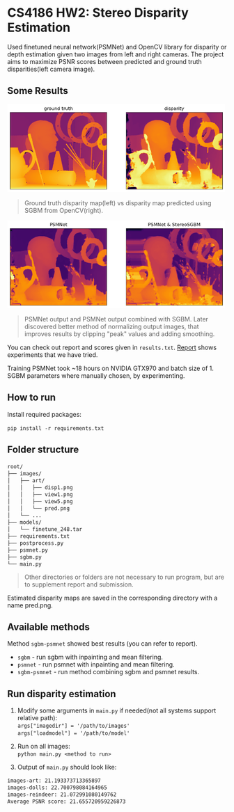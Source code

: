 # CS4186 HW2: Stereo Disparity Estimation

Used finetuned neural network(PSMNet) and OpenCV library for disparity or depth estimation given two images from left and right cameras. The project aims to maximize PSNR scores between predicted and ground truth disparities(left camera image).

## Some Results
<img src="assets/image5.png" width=500/>

> Ground truth disparity map(left) vs disparity map predicted using SGBM from OpenCV(right).

<img src="assets/image1.png" width=500/>

> PSMNet output and PSMNet output combined with SGBM. Later discovered better method of normalizing output images, that improves results by clipping "peak" values and adding smoothing.

You can check out report and scores given in `results.txt`. [Report](CS4186_assignment2_report.pdf) shows experiments that we have tried.

Training PSMNet took ~18 hours on NVIDIA GTX970 and batch size of 1. SGBM parameters where manually chosen, by experimenting.

## How to run

Install required packages:

`pip install -r requirements.txt`

## Folder structure
```
root/
├── images/
│   ├── art/
│   │   ├── disp1.png
│   │   ├── view1.png
│   │   ├── view5.png
│   │   └── pred.png
│   └── ...
├── models/
│   └── finetune_248.tar
├── requirements.txt
├── postprocess.py
├── psmnet.py
├── sgbm.py
└── main.py
```
> Other directories or folders are not necessary to run program, but are to supplement report and submission.

Estimated disparity maps are saved in the corresponding directory with a name pred.png.  

## Available methods

Method `sgbm-psmnet` showed best results (you can refer to report).

* `sgbm` - run sgbm with inpainting and mean filtering.
* `psmnet` - run psmnet with inpainting and mean filtering.
* `sgbm-psmnet` - run method combining sgbm and psmnet results.

## Run disparity estimation

1. Modify some arguments in `main.py` if needed(not all systems support relative path):  
`args["imagedir"] = '/path/to/images'`  
`args["loadmodel"] = '/path/to/model'`  

2. Run on all images:  
`python main.py <method to run>`  

3. Output of `main.py` should look like:
```
images-art: 21.193373713365897
images-dolls: 22.700798084164965
images-reindeer: 21.072991080149762
Average PSNR score: 21.655720959226873
```
